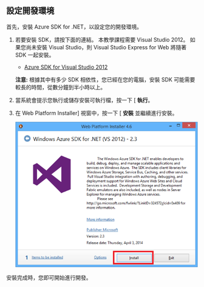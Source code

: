 <h2><a name="setupdevenv"></a>設定開發環境</h2>

首先，安裝 Azure SDK for .NET，以設定您的開發環境。

1. 若要安裝 SDK，請按下面的連結。 本教學課程需要 Visual Studio 2012。 如果您尚未安裝 Visual Studio，則 Visual Studio Express for Web 將隨著 SDK 一起安裝。

    - [Azure SDK for Visual Studio 2012][]

    **注意:** 根據其中有多少 SDK 相依性，您已經在您的電腦，安裝 SDK 可能需要較長的時間，從數分鐘到半小時以上。

2. 當系統會提示您執行或儲存安裝可執行檔，按一下 [ **執行**。

3. 在 Web Platform Installer] 視窗中，按一下 [ **安裝** 並繼續進行安裝。

    ![Web Platform Installer - Azure SDK for .NET][WebPIAzureSdk]

安裝完成時，您即可開始進行開發。

[Azure SDK for Visual Studio 2012]: http://go.microsoft.com/fwlink/?LinkID=324323
[WebPIAzureSdk]: ./media/install-sdk-2012-only/WebPI46-2012.png

